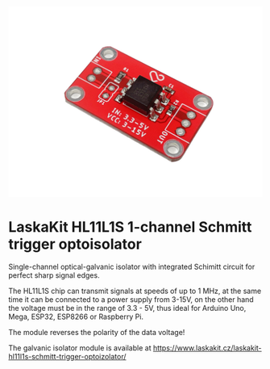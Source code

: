 ![TOP](https://github.com/LaskaKit/HL11L1S-Optoisolator-Schmitt/blob/main/img/laskakit-hl11l1s-schmitt-trigger-optoizolator-1.jpg)

# LaskaKit HL11L1S 1-channel Schmitt trigger optoisolator

Single-channel optical-galvanic isolator with integrated Schimitt circuit for perfect sharp signal edges. 

The HL11L1S chip can transmit signals at speeds of up to 1 MHz, at the same time it can be connected to a power supply from 3-15V, on the other hand the voltage must be in the range of 3.3 - 5V, thus ideal for Arduino Uno, Mega, ESP32, ESP8266 or Raspberry Pi. 

The module reverses the polarity of the data voltage!

The galvanic isolator module is available at https://www.laskakit.cz/laskakit-hl11l1s-schmitt-trigger-optoizolator/

